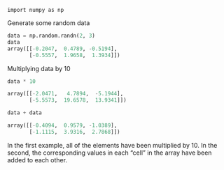 
`import numpy as np`

Generate some random data
```python
data = np.random.randn(2, 3)
data
array([[-0.2047,  0.4789, -0.5194],
       [-0.5557,  1.9658,  1.3934]])
```

Multiplying data by 10
```python
data * 10

array([[-2.0471,   4.7894,  -5.1944],
       [-5.5573,  19.6578,  13.9341]])
```

```python
data + data

array([[-0.4094,  0.9579, -1.0389],
       [-1.1115,  3.9316,  2.7868]])
```

In the first example, all of the elements have been multiplied by 10. In the second, the corresponding values in each “cell” in the array have been added to each other.

